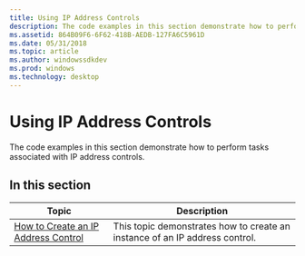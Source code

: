 ```yaml
---
title: Using IP Address Controls
description: The code examples in this section demonstrate how to perform tasks associated with IP address controls.
ms.assetid: 864B09F6-6F62-418B-AEDB-127FA6C5961D
ms.date: 05/31/2018
ms.topic: article
ms.author: windowssdkdev
ms.prod: windows
ms.technology: desktop
---
```


# Using IP Address Controls

The code examples in this section demonstrate how to perform tasks associated with IP address controls.

## In this section



| Topic                                                                              | Description                                                                            |
|------------------------------------------------------------------------------------|----------------------------------------------------------------------------------------|
| [How to Create an IP Address Control](create-an-ip-address-control.md)<br/> | This topic demonstrates how to create an instance of an IP address control.<br/> |



 

 

 





